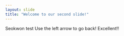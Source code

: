 ```yaml
---
layout: slide
title: "Welcome to our second slide!"
---
```

Seokwon test
Use the left arrow to go back!
Excellent!!
